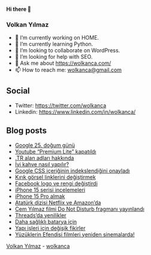 #### Hi there 👋

### Volkan Yılmaz

- 🔭 I’m currently working on HOME.
- 🌱 I’m currently learning Python.
- 👯 I’m looking to collaborate on WordPress.
- 🤔 I’m looking for help with SEO.
- 💬 Ask me about https://wolkanca.com/
- 📫 How to reach me: wolkanca@gmail.com

## Social
- Twitter: https://twitter.com/wolkanca
- Linkedin: https://www.linkedin.com/in/wolkanca/



## Blog posts
<!-- BLOG-POST-LIST:START -->
- [Google 25. doğum günü](https://wolkanca.com/google-25-dogum-gunu/)
- [Youtube “Premium Lite” kapatıldı](https://wolkanca.com/youtube-premium-lite-kapatildi/)
- [.TR alan adları hakkında](https://wolkanca.com/tr-alan-adlari-hakkinda/)
- [İyi kahve nasıl yapılır?](https://wolkanca.com/iyi-kahve-nasil-yapilir/)
- [Google CSS içeriğinin indekslendiğini onayladı](https://wolkanca.com/google-css-iceriginin-indekslendigini-onayladi/)
- [Kırık görsel linklerini değiştirmek](https://wolkanca.com/kirik-gorsel-linklerini-degistirmek/)
- [Facebook logo ve rengi değiştirdi](https://wolkanca.com/facebook-logo-ve-rengi-degistirdi/)
- [iPhone 15 serisi incelemeleri](https://wolkanca.com/iphone-15-serisi-incelemeleri/)
- [iPhone 15 Pro almak](https://wolkanca.com/iphone-15-pro-almak/)
- [Atatürk dizisi Netflix ve Amazon’da](https://wolkanca.com/ataturk-dizisi-netflix-ve-amazonda/)
- [Cem Yılmaz filmi Do Not Disturb fragmanı yayınlandı](https://wolkanca.com/cem-yilmaz-filmi-do-not-disturb-fragmani-yayinlandi/)
- [Threads’da yenilikler](https://wolkanca.com/threadsda-yenilikler/)
- [Daha sağlıklı batarya için](https://wolkanca.com/daha-saglikli-batarya-icin/)
- [Yapı işleri için değişik fikirler](https://wolkanca.com/yapi-isleri-icin-degisik-fikirler/)
- [Yüzüklerin Efendisi filmleri yeniden sinemalarda!](https://wolkanca.com/yuzuklerin-efendisi-filmleri-yeniden-sinemalarda/)
<!-- BLOG-POST-LIST:END -->


[Volkan Yılmaz](https://volkanyilmaz.com.tr/) - [wolkanca](https://wolkanca.com/)
